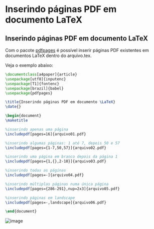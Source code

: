 Inserindo páginas PDF em documento LaTeX
========================================

Inserindo páginas PDF em documento LaTeX
----------------------------------------

Com o pacote [pdfpages] é possível inserir páginas PDF existentes em documentos LaTeX dentro do arquivo.tex.

Veja o exemplo abaixo:

```latex
\documentclass[a4paper]{article}
\usepackage[utf8]{inputenc}
\usepackage[T1]{fontenc}
\usepackage[brazil]{babel}
\usepackage{pdfpages}

\title{Inserindo páginas PDF em documento \LaTeX}
\date{}

\begin{document}
\maketitle

%inserindo apenas uma página
\includepdf[pages=16]{arquivo01.pdf}

%inserindo algumas páginas: 1 até 7, depois 50 e 57
\includepdf[pages={1-7,50,57}]{arquivo02.pdf}

%inserindo uma página em branco depois da página 1
\includepdf[pages={1,{},2-10}]{arquivo03.pdf}

%inserindo todas as páginas
\includepdf[pages=-]{arquivo04.pdf}

%inserindo múltiplas páginas numa única página
\includepdf[pages={286-291},nup=2x3]{arquivo05.pdf}

%inserindo páginas em landscape
\includepdf[pages=-,landscape]{arquivo06.pdf}

\end{document}
```

![image](http://1.bp.blogspot.com/-HuyGXjXHuA8/UFZlndjBePI/AAAAAAAAAis/Vjg4Pai5j3c/s400/inserindopdf.png)


[pdfpages]:http://www.ctan.org/pkg/pdfpages